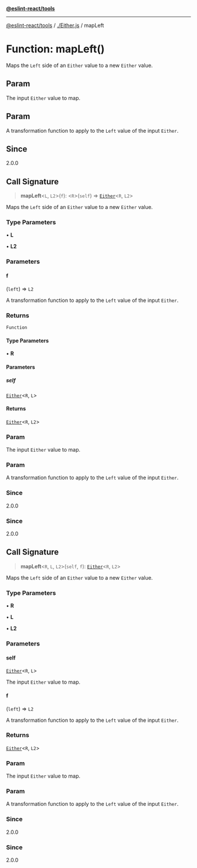 [**@eslint-react/tools**](../../README.md)

***

[@eslint-react/tools](../../README.md) / [./Either.js](../README.md) / mapLeft

# Function: mapLeft()

Maps the `Left` side of an `Either` value to a new `Either` value.

## Param

The input `Either` value to map.

## Param

A transformation function to apply to the `Left` value of the input `Either`.

## Since

2.0.0

## Call Signature

> **mapLeft**\<`L`, `L2`\>(`f`): \<`R`\>(`self`) => [`Either`](../type-aliases/Either.md)\<`R`, `L2`\>

Maps the `Left` side of an `Either` value to a new `Either` value.

### Type Parameters

• **L**

• **L2**

### Parameters

#### f

(`left`) => `L2`

A transformation function to apply to the `Left` value of the input `Either`.

### Returns

`Function`

#### Type Parameters

• **R**

#### Parameters

##### self

[`Either`](../type-aliases/Either.md)\<`R`, `L`\>

#### Returns

[`Either`](../type-aliases/Either.md)\<`R`, `L2`\>

### Param

The input `Either` value to map.

### Param

A transformation function to apply to the `Left` value of the input `Either`.

### Since

2.0.0

### Since

2.0.0

## Call Signature

> **mapLeft**\<`R`, `L`, `L2`\>(`self`, `f`): [`Either`](../type-aliases/Either.md)\<`R`, `L2`\>

Maps the `Left` side of an `Either` value to a new `Either` value.

### Type Parameters

• **R**

• **L**

• **L2**

### Parameters

#### self

[`Either`](../type-aliases/Either.md)\<`R`, `L`\>

The input `Either` value to map.

#### f

(`left`) => `L2`

A transformation function to apply to the `Left` value of the input `Either`.

### Returns

[`Either`](../type-aliases/Either.md)\<`R`, `L2`\>

### Param

The input `Either` value to map.

### Param

A transformation function to apply to the `Left` value of the input `Either`.

### Since

2.0.0

### Since

2.0.0

